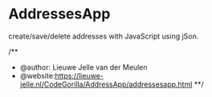 # AddressesApp
create/save/delete addresses with JavaScript using jSon.

/**
 * @author: Lieuwe Jelle van der Meulen
 * @website:https://lieuwe-jelle.nl/CodeGorilla/AddressApp/addressesapp.html
 **/
